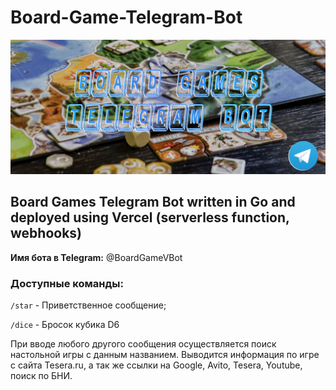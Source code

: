 # Board-Game-Telegram-Bot
![Image alt](https://github.com/SubochevaValeriya/Board-Game-Telegram-Bot/raw/main/internal/logo.png)

## Board Games Telegram Bot written in Go and deployed using Vercel (serverless function, webhooks)

**Имя бота в Telegram:** @BoardGameVBot

### Доступные команды:

```/star``` - Приветственное сообщение;

```/dice``` - Бросок кубика D6

При вводе любого другого сообщения осуществляется поиск настольной игры с данным названием.
Выводится информация по игре с сайта Tesera.ru, а так же ссылки на Google, Avito, Tesera, Youtube, поиск по БНИ.
